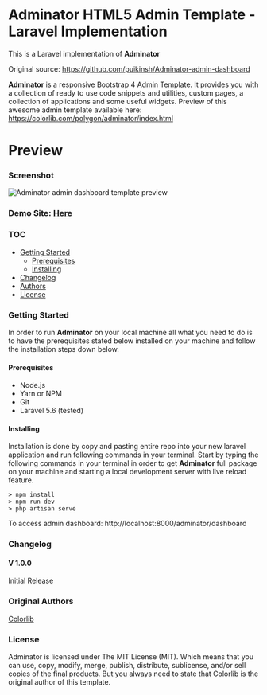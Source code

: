 # Adminator HTML5 Admin Template - Laravel Implementation
This is a Laravel implementation of **Adminator** 

Original source: https://github.com/puikinsh/Adminator-admin-dashboard

**Adminator** is a responsive Bootstrap 4 Admin Template. It provides you with a collection of ready to use code snippets and utilities, custom pages, a collection of applications and some useful widgets. Preview of this awesome admin template available here: https://colorlib.com/polygon/adminator/index.html

# Preview

### Screenshot

![Adminator admin dashboard template preview](https://colorlib.com/wp/wp-content/uploads/sites/2/adminator-free-admin-dashboard-template.jpg)

### Demo Site: [Here](https://colorlib.com/polygon/adminator/index.html)

### TOC
- [Getting Started](#getting-started)
  - [Prerequisites](#prerequisites)
  - [Installing](#installing)
- [Changelog](#changelog)
- [Authors](#authors)
- [License](#license)


### Getting Started
In order to run **Adminator** on your local machine all what you need to do is to have the prerequisites stated below installed on your machine and follow the installation steps down below.

#### Prerequisites
  - Node.js
  - Yarn or NPM
  - Git
  - Laravel 5.6 (tested)

#### Installing
Installation is done by copy and pasting entire repo into your new laravel application and run following commands in your terminal.
Start by typing the following commands in your terminal in order to get **Adminator** full package on your machine and starting a local development server with live reload feature.

```
> npm install
> npm run dev
> php artisan serve
```

To access admin dashboard: http://localhost:8000/adminator/dashboard 

### Changelog
#### V 1.0.0
Initial Release
### Original Authors
[Colorlib](https://colorlib.com)
### License

Adminator is licensed under The MIT License (MIT). Which means that you can use, copy, modify, merge, publish, distribute, sublicense, and/or sell copies of the final products. But you always need to state that Colorlib is the original author of this template.
